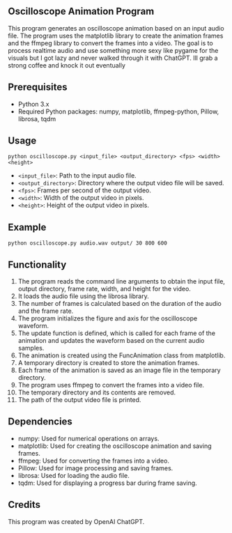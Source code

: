 ## Oscilloscope Animation Program

This program generates an oscilloscope animation based on an input audio file. The program uses the matplotlib library to create the animation frames and the ffmpeg library to convert the frames into a video. The goal is to process realtime audio and use something more sexy like pygame for the visuals but I got lazy and never walked through it with ChatGPT. Ill grab a strong coffee and knock it out eventually 

## Prerequisites

- Python 3.x
- Required Python packages: numpy, matplotlib, ffmpeg-python, Pillow, librosa, tqdm

## Usage

```
python oscilloscope.py <input_file> <output_directory> <fps> <width> <height>
```

- `<input_file>`: Path to the input audio file.
- `<output_directory>`: Directory where the output video file will be saved.
- `<fps>`: Frames per second of the output video.
- `<width>`: Width of the output video in pixels.
- `<height>`: Height of the output video in pixels.

## Example

```
python oscilloscope.py audio.wav output/ 30 800 600
```

## Functionality

1. The program reads the command line arguments to obtain the input file, output directory, frame rate, width, and height for the video.
2. It loads the audio file using the librosa library.
3. The number of frames is calculated based on the duration of the audio and the frame rate.
4. The program initializes the figure and axis for the oscilloscope waveform.
5. The update function is defined, which is called for each frame of the animation and updates the waveform based on the current audio samples.
6. The animation is created using the FuncAnimation class from matplotlib.
7. A temporary directory is created to store the animation frames.
8. Each frame of the animation is saved as an image file in the temporary directory.
9. The program uses ffmpeg to convert the frames into a video file.
10. The temporary directory and its contents are removed.
11. The path of the output video file is printed.

## Dependencies

- numpy: Used for numerical operations on arrays.
- matplotlib: Used for creating the oscilloscope animation and saving frames.
- ffmpeg: Used for converting the frames into a video.
- Pillow: Used for image processing and saving frames.
- librosa: Used for loading the audio file.
- tqdm: Used for displaying a progress bar during frame saving.

## Credits

This program was created by OpenAI ChatGPT.
